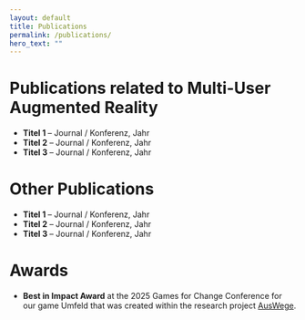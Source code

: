 ```yaml
---
layout: default
title: Publications
permalink: /publications/
hero_text: ""
---
```



# Publications related to Multi-User Augmented Reality
- **Titel 1** – Journal / Konferenz, Jahr
- **Titel 2** – Journal / Konferenz, Jahr
- **Titel 3** – Journal / Konferenz, Jahr

# Other Publications
- **Titel 1** – Journal / Konferenz, Jahr
- **Titel 2** – Journal / Konferenz, Jahr
- **Titel 3** – Journal / Konferenz, Jahr

# Awards
- **Best in Impact Award** at the 2025 Games for Change Conference for our game Umfeld that was created within the research project <a href="https://www.auswege.online/">AusWege</a>.  
